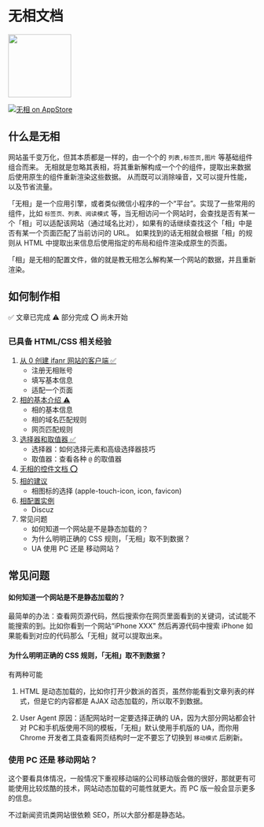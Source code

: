 # 无相文档

<img src="https://is5-ssl.mzstatic.com/image/thumb/Purple128/v4/dd/5d/8e/dd5d8ed6-3642-7e77-eebf-457c6a243c9e/AppIcon-1x_U007emarketing-85-220-6.png/246x0w.jpg" width=128/>

[![无相 on AppStore](https://linkmaker.itunes.apple.com/assets/shared/badges/zh-chs/appstore-lrg.svg "View on App Store")](https://itunes.apple.com/cn/app/id1331533746?mt=8?ct=docs&mt=8)


## 什么是无相

网站虽千变万化，但其本质都是一样的，由一个个的 `列表,标签页,图片` 等基础组件组合而来。 无相就是忽略其表相，将其重新解构成一个个的组件，提取出来数据后使用原生的组件重新渲染这些数据。 从而既可以消除噪音，又可以提升性能，以及节省流量。


「无相」是一个应用引擎，或者类似微信小程序的一个“平台”。实现了一些常用的组件，比如 `标签页、列表、阅读模式` 等，当无相访问一个网站时，会查找是否有某一个「相」可以适配该网站（通过域名比对），如果有的话继续查找这个「相」中是否有某一个页面匹配了当前访问的 URL。 如果找到的话无相就会根据「相」的规则从 HTML 中提取出来信息后使用指定的布局和组件渲染成原生的页面。


「相」是无相的配置文件，做的就是教无相怎么解构某一个网站的数据，并且重新渲染。


## 如何制作相

✅  文章已完成 ⚠️  部分完成 ⭕️ 尚未开始


### 已具备 HTML/CSS 相关经验

1. [从 0 创建 ifanr 网站的客户端 ✅](./zh/GetStarted.md)
    * 注册无相账号
    * 填写基本信息
    * 适配一个页面
2. [相的基本介绍 ⚠️](./zh/Editor.md)
    * 相的基本信息
    * 相的域名匹配规则
    * 网页匹配规则
3. [选择器和取值器 ✅](./zh/Selector.md)
    * 选择器：如何选择元素和高级选择器技巧
    * 取值器：查看各种 `@` 的取值器
4. [无相的控件文档 ⭕️](./zh/Components.md)
5. [相的建议](./zh/Common.md)
    * 相图标的选择 (apple-touch-icon, icon, favicon)
6. [相配置实例](./zh/Demo.md)
    * Discuz
7. 常见问题
    * 如何知道一个网站是不是静态加载的？
    * 为什么明明正确的 CSS 规则，「无相」取不到数据？
    * UA 使用 PC 还是 移动网站？


## 常见问题


#### 如何知道一个网站是不是静态加载的？

最简单的办法：查看网页源代码，然后搜索你在网页里面看到的关键词，试试能不能搜索的到。比如你看到一个网站“iPhone XXX" 然后再源代码中搜索 iPhone 如果能看到对应的代码那么「无相」就可以提取出来。


#### 为什么明明正确的 CSS 规则，「无相」取不到数据？

有两种可能

1. HTML 是动态加载的，比如你打开少数派的首页，虽然你能看到文章列表的样式，但是它的内容都是 AJAX 动态加载的，所以取不到数据。

2. User Agent 原因：适配网站时一定要选择正确的 UA，因为大部分网站都会针对 PC和手机版使用不同的模板，「无相」默认使用手机版的 UA，而你用 Chrome 开发者工具查看网页结构时一定不要忘了切换到 `移动模式` 后刷新。


### 使用 PC 还是 移动网站？

这个要看具体情况，一般情况下重视移动端的公司移动版会做的很好，那就更有可能使用比较炫酷的技术，网站动态加载的可能性就更大。而 PC 版一般会显示更多的信息。

不过新闻资讯类网站很依赖 SEO，所以大部分都是静态站。
